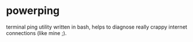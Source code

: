 powerping
=========

terminal ping utility written in bash, helps to diagnose really crappy internet connections (like mine ;).
